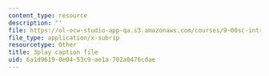 ```yaml
---
content_type: resource
description: ''
file: https://ol-ocw-studio-app-qa.s3.amazonaws.com/courses/9-00sc-introduction-to-psychology-fall-2011/6a1d96190e0453c9ae1a702a0476cdae_2fbrl6WoIyo.srt
file_type: application/x-subrip
resourcetype: Other
title: 3play caption file
uid: 6a1d9619-0e04-53c9-ae1a-702a0476cdae
---
```

